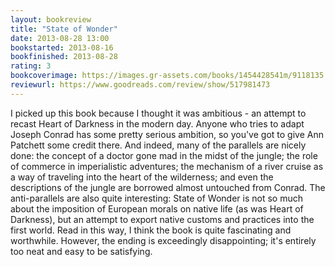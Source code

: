 ```yaml
---
layout: bookreview
title: "State of Wonder"
date: 2013-08-28 13:00
bookstarted: 2013-08-16
bookfinished: 2013-08-28
rating: 3
bookcoverimage: https://images.gr-assets.com/books/1454428541m/9118135.jpg
reviewurl: https://www.goodreads.com/review/show/517981473
---
```


I picked up this book because I thought it was ambitious - an attempt to recast Heart of Darkness in the modern day. Anyone who tries to adapt Joseph Conrad has some pretty serious ambition, so you've got to give Ann Patchett some credit there. And indeed, many of the parallels are nicely done: the concept of a doctor gone mad in the midst of the jungle; the role of commerce in imperialistic adventures; the mechanism of a river cruise as a way of traveling into the heart of the wilderness; and even the descriptions of the jungle are borrowed almost untouched from Conrad. The anti-parallels are also quite interesting: State of Wonder is not so much about the imposition of European morals on native life (as was Heart of Darkness), but an attempt to export native customs and practices into the first world. Read in this way, I think the book is quite fascinating and worthwhile. However, the ending is exceedingly disappointing; it's entirely too neat and easy to be satisfying.